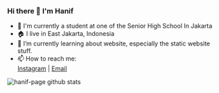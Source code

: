### Hi there 👋 I'm Hanif

<!--
**hanif-page/hanif-page** is a ✨ _special_ ✨ repository because its `README.md` (this file) appears on your GitHub profile.

Here are some ideas to get you started:

- 🔭 I’m currently working on ...
- 🌱 I’m currently learning ...
- 👯 I’m looking to collaborate on ...
- 🤔 I’m looking for help with ...
- 💬 Ask me about ...
- 😄 Pronouns: 
- ⚡ Fun fact:
-->

- 🏫 I'm currently a student at one of the Senior High School In Jakarta
- 🏠 I live in East Jakarta, Indonesia
- 🌱 I’m currently learning about website, especially the static website stuff.
- 📫 How to reach me: <br>
  [Instagram](https://instagram.com/amrrhaniff) |
  [Email](mailto:amrhanif15@gmail.com?subject=Hello%20Hanif%2C%20I%20want%20to%20have%20some%20collaborate%20with%20you&body=My%20Name%20is%20%5BYOUR%20NAME%5D%2C%20I'm%20from%20%5BYOUR%20CITY%5D.%20%5BYOUR%20MESSAGE%5D)

<img alt="hanif-page github stats" src="https://github-readme-stats.vercel.app/api?username=hanif-page&theme=radical&show_icons=true&hide_border=true&line_height=24&text_color=ffffff&bg_color=333333&title_color=ff8800&icon_color=ffd000"/>

<!-- below is the github language use stats -->
<!-- <img alt="hanif-page github language use stats" src="https://github-readme-stats.vercel.app/api/top-langs/?username=hanif-page&theme=radical&show_icons=true&hide_border=true&line_height=24"/> -->
